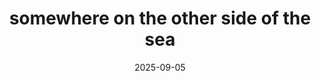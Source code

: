 ---
title: "somewhere on the other side of the sea"
date: 2025-09-05
description: "Music by Ginosko. Video by Omar O'Sullivan"
video_url: "https://vimeo.com/14624934?share=copy#t=0"
video_type: "vimeo"
featured: false
---